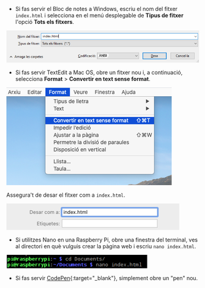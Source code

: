  -  Si fas servir el Bloc de notes a Windows, escriu el nom del fitxer `index.html` i selecciona en el menú desplegable de **Tipus de fitxer** l'opció **Tots els fitxers**.

  ![Desant com a HTML mitjançant el Bloc de notes](images/save-as-html-notepad.png)

 - Si fas servir TextEdit a Mac OS, obre un fitxer nou i, a continuació, selecciona **Format** > **Convertir en text sense format**.

  ![El Mac convertint a text pla](images/mac-make-plaintext.png)

  Assegura't de desar el fitxer com a `index.html`.

  ![El Mac guardant com a HTML](images/mac-name-file.png)

 - Si utilitzes Nano en una Raspberry Pi, obre una finestra del terminal, ves al directori en què vulguis crear la pàgina web i escriu `nano index.html`.

  ![El Nano creant HTML](images/pi-html-nano.png)

 - Si fas servir [CodePen](http://codepen.io){:target="_blank"}, simplement obre un "pen" nou.
